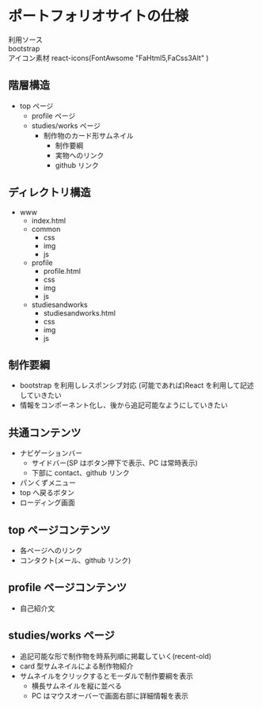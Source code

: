 # ポートフォリオサイトの仕様

利用ソース  
 bootstrap  
 アイコン素材 react-icons(FontAwsome "FaHtml5,FaCss3Alt" )

## 階層構造

- top ページ
  - profile ページ
  - studies/works ページ
    - 制作物のカード形サムネイル
      - 制作要綱
      - 実物へのリンク
      - github リンク

## ディレクトリ構造

- www
  - index.html
  - common
    - css
    - img
    - js
  - profile
    - profile.html
    - css
    - img
    - js
  - studiesandworks
    - studiesandworks.html
    - css
    - img
    - js

## 制作要綱

- bootstrap を利用しレスポンシブ対応
  (可能であれば)React を利用して記述していきたい
- 情報をコンポーネント化し、後から追記可能なようにしていきたい

## 共通コンテンツ

- ナビゲーションバー
  - サイドバー(SP はボタン押下で表示、PC は常時表示)
  - 下部に contact、github リンク
- パンくずメニュー
- top へ戻るボタン
- ローディング画面

## top ページコンテンツ

- 各ページへのリンク
- コンタクト(メール、github リンク)

## profile ページコンテンツ

- 自己紹介文

## studies/works ページ

- 追記可能な形で制作物を時系列順に掲載していく(recent-old)
- card 型サムネイルによる制作物紹介
- サムネイルをクリックするとモーダルで制作要綱を表示
  - 横長サムネイルを縦に並べる
  - PC はマウスオーバーで画面右部に詳細情報を表示
